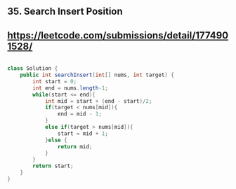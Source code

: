 ## 35. Search Insert Position
## https://leetcode.com/submissions/detail/1774901528/

```java

class Solution {
    public int searchInsert(int[] nums, int target) {
        int start = 0;
        int end = nums.length-1;
        while(start <= end){
            int mid = start + (end - start)/2;
            if(target < nums[mid]){
                end = mid - 1;
            }
            else if(target > nums[mid]){
                start = mid + 1;
            }else {
                return mid;
            }
        }
        return start;
    }
}
